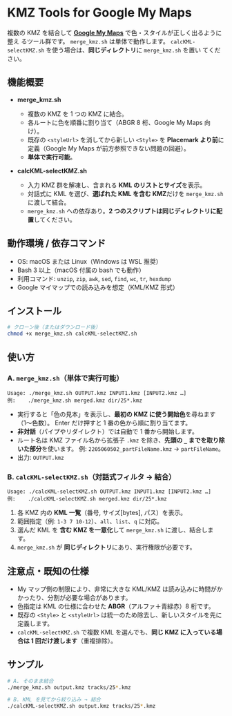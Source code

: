 # KMZ Tools for Google My Maps

複数の KMZ を結合して **[Google My Maps](https://mymaps.google.com)** で色・スタイルが正しく出るように整え
るツール群です。
`merge_kmz.sh` は単体で動作します。
`calcKML-selectKMZ.sh` を使う場合は、**同じディレクトリ**に `merge_kmz.sh` を置い
てください。

## 機能概要

- **merge_kmz.sh**

  - 複数の KMZ を 1 つの KMZ に結合。
  - 各ルートに色を順番に割り当て（ABGR 8 桁、Google My Maps 向け）。
  - 既存の `<styleUrl>` を消してから新しい `<Style>` を **Placemark より前**に定義（Google My Maps が前方参照できない問題の回避）。
  - **単体で実行可能**。

- **calcKML-selectKMZ.sh**
  - 入力 KMZ 群を解凍し、含まれる **KML のリストとサイズ**を表示。
  - 対話式に KML を選び、**選ばれた KML を含む KMZ**だけを `merge_kmz.sh` に渡して結合。
  - `merge_kmz.sh` への依存あり。**2 つのスクリプトは同じディレクトリに配置**してください。

## 動作環境 / 依存コマンド

- OS: macOS または Linux（Windows は WSL 推奨）
- Bash 3 以上（macOS 付属の bash でも動作）
- 利用コマンド: `unzip`, `zip`, `awk`, `sed`, `find`, `wc`, `tr`, `hexdump`
- Google マイマップでの読み込みを想定（KML/KMZ 形式）

## インストール

```bash
# クローン後（またはダウンロード後）
chmod +x merge_kmz.sh calcKML-selectKMZ.sh
```

## 使い方

### A. `merge_kmz.sh`（単体で実行可能）

```
Usage: ./merge_kmz.sh OUTPUT.kmz INPUT1.kmz [INPUT2.kmz …]
例:    ./merge_kmz.sh merged.kmz dir/25*.kmz
```

- 実行すると「色の見本」を表示し、**最初の KMZ に使う開始色**を尋ねます（1〜色数）。
  Enter だけ押すと 1 番の色から順に割り当てます。
- **非対話**（パイプやリダイレクト）では自動で 1 番から開始します。
- ルート名は KMZ ファイル名から拡張子 `.kmz` を除き、**先頭の `_` までを取り除いた部分**を使います。
  例: `2205060502_partFileName.kmz` → `partFileName`。
- 出力: `OUTPUT.kmz`

### B. `calcKML-selectKMZ.sh`（対話式フィルタ → 結合）

```
Usage: ./calcKML-selectKMZ.sh OUTPUT.kmz INPUT1.kmz [INPUT2.kmz …]
例:    ./calcKML-selectKMZ.sh merged.kmz dir/25*.kmz
```

1. 各 KMZ 内の **KML 一覧**（番号, サイズ\[bytes], パス）を表示。
2. 範囲指定（例: `1-3 7 10-12`）、`all`、`list`、`q` に対応。
3. 選んだ KML を **含む KMZ を一意化**して `merge_kmz.sh` に渡し、結合します。
4. `merge_kmz.sh` が **同じディレクトリ**にあり、実行権限が必要です。

## 注意点・既知の仕様

- My マップ側の制限により、非常に大きな KML/KMZ は読み込みに時間がかかったり、分割が必要な場合があります。
- 色指定は KML の仕様に合わせた **ABGR**（アルファ＋青緑赤）8 桁です。
- 既存の `<Style>` と `<styleUrl>` は統一のため除去し、新しいスタイルを先に定義します。
- `calcKML-selectKMZ.sh` で複数 KML を選んでも、**同じ KMZ に入っている場合は 1 回だけ渡します**（重複排除）。

## サンプル

```bash
# A. そのまま結合
./merge_kmz.sh output.kmz tracks/25*.kmz

# B. KML を見てから絞り込み → 結合
./calcKML-selectKMZ.sh output.kmz tracks/25*.kmz
```

